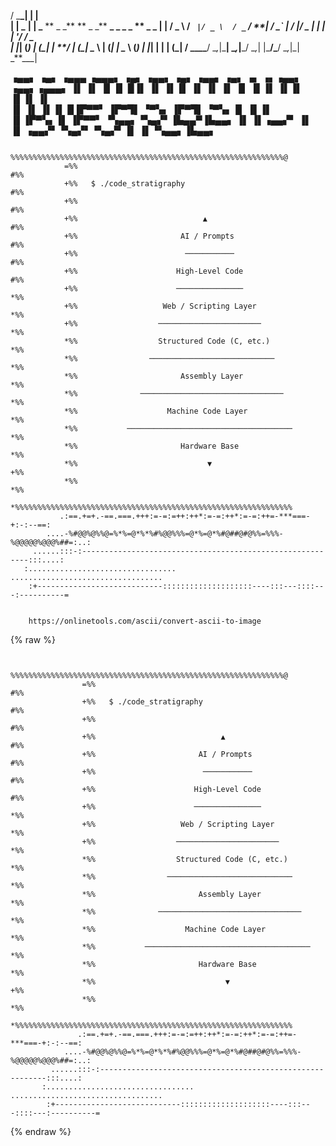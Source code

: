 / \_**_| | |  
 | | _** **| | \_** ** \_ \_** ** \_ \_** **\_ \_ \_ \_ ** **\_ \_**
| | / _ \ / _` |/ _ \  / _` / **| / \_` | / **|/ _ \| | | | '**/ **/ _ \
 | |**_| (_) | (\_| | **/ | (\_| \__ \ | (_| | \__ \ (_) | |_| | | | (_| **/
\_\_\_**\_**/ \__,_|\_**| \__,_|**\_/ \__,_| |\_**/\_**/ \__,_|\_| \_**\_\_\_|

▗▄▄▖ ▗▄▖ ▗▄▄▄ ▗▄▄▄▖ ▗▄▖ ▗▄▄▖ ▗▄▖ ▗▄▄▖ ▗▄▖ ▗▖ ▗▖▗▄▄▖ ▗▄▄▖▗▄▄▄▖
▐▌ ▐▌ ▐▌▐▌ █▐▌ ▐▌ ▐▌▐▌ ▐▌ ▐▌ ▐▌ ▐▌ ▐▌▐▌ ▐▌▐▌ ▐▌▐▌ ▐▌  
▐▌ ▐▌ ▐▌▐▌ █▐▛▀▀▘ ▐▛▀▜▌ ▝▀▚▖ ▐▛▀▜▌ ▝▀▚▖▐▌ ▐▌▐▌ ▐▌▐▛▀▚▖▐▌ ▐▛▀▀▘
▝▚▄▄▖▝▚▄▞▘▐▙▄▄▀▐▙▄▄▖ ▐▌ ▐▌▗▄▄▞▘ ▐▌ ▐▌ ▗▄▄▞▘▝▚▄▞▘▝▚▄▞▘▐▌ ▐▌▝▚▄▄▖▐▙▄▄▖

                 %%%%%%%%%%%%%%%%%%%%%%%%%%%%%%%%%%%%%%%%%%%%%%%%%%%%%%%%%%%%%@
                =%%                                                         #%%
                +%%   $ ./code_stratigraphy                                 #%%
                +%%                                                         #%%
                +%%                            ▲                            #%%
                +%%                       AI / Prompts                      #%%
                +%%                        ───────────                      #%%
                +%%                      High-Level Code                    #%%
                +%%                      ───────────────                    *%%
                +%%                   Web / Scripting Layer                 *%%
                +%%                  ───────────────────────                *%%
                *%%                  Structured Code (C, etc.)              *%%
                *%%                ────────────────────────────             *%%
                *%%                       Assembly Layer                    *%%
                *%%              ────────────────────────────────           *%%
                *%%                    Machine Code Layer                   *%%
                *%%           ─────────────────────────────────────         *%%
                *%%                       Hardware Base                     *%%
                *%%                             ▼                           +%%
                *%%                                                         *%%
                *%%%%%%%%%%%%%%%%%%%%%%%%%%%%%%%%%%%%%%%%%%%%%%%%%%%%%%%%%%%%%%
               .:==.+=+.-==.===.+++:=-=:=++:++*:=-=:++*:=-=:++=-***===-+:-:--==:
            ....-%#@@%@%%@=%*%=@*%*%#%@@%%%=@*%=@*%#@##@#@%%=%%%-%@@@@@%@@@%##=:..:
         ......:::-:----------------------------------------------------------:::....:
       :.................................             ..................................
        :+----------------------------::::::::::::::::::::----:::---::::---:----------=


        https://onlinetools.com/ascii/convert-ascii-to-image

{% raw %}

<div markdown="1" style="text-align: left;">

```text

                 %%%%%%%%%%%%%%%%%%%%%%%%%%%%%%%%%%%%%%%%%%%%%%%%%%%%%%%%%%%%%@
                =%%                                                         #%%
                +%%   $ ./code_stratigraphy                                 #%%
                +%%                                                         #%%
                +%%                            ▲                            #%%
                +%%                       AI / Prompts                      #%%
                +%%                        ───────────                      #%%
                +%%                      High-Level Code                    #%%
                +%%                      ───────────────                    *%%
                +%%                   Web / Scripting Layer                 *%%
                +%%                  ───────────────────────                *%%
                *%%                  Structured Code (C, etc.)              *%%
                *%%                ────────────────────────────             *%%
                *%%                       Assembly Layer                    *%%
                *%%              ────────────────────────────────           *%%
                *%%                    Machine Code Layer                   *%%
                *%%           ─────────────────────────────────────         *%%
                *%%                       Hardware Base                     *%%
                *%%                             ▼                           +%%
                *%%                                                         *%%
                *%%%%%%%%%%%%%%%%%%%%%%%%%%%%%%%%%%%%%%%%%%%%%%%%%%%%%%%%%%%%%%
               .:==.+=+.-==.===.+++:=-=:=++:++*:=-=:++*:=-=:++=-***===-+:-:--==:
            ....-%#@@%@%%@=%*%=@*%*%#%@@%%%=@*%=@*%#@##@#@%%=%%%-%@@@@@%@@@%##=:..:
         ......:::-:----------------------------------------------------------:::....:
       :.................................             ..................................
        :+----------------------------::::::::::::::::::::----:::---::::---:----------=

```

</div>

{% endraw %}
